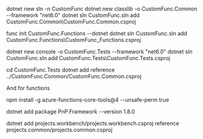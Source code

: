 dotnet new sln -n CustomFunc
dotnet new classlib -o CustomFunc.Common --framework "net6.0"
dotnet sln CustomFunc.sln add CustomFunc.Common\CustomFunc.Common.csproj

func init CustomFunc.Functions --dotnet
dotnet sln CustomFunc.sln add CustomFunc.Functions\CustomFunc_Functions.csproj

dotnet new console -o CustomFunc.Tests --framework "net6.0"
dotnet sln CustomFunc.sln add CustomFunc.Tests\CustomFunc.Tests.csproj

cd CustomFunc.Tests
dotnet add reference ../CustomFunc.Common/CustomFunc.Common.csproj

And for functions

npm install -g azure-functions-core-tools@4 --unsafe-perm true

dotnet add package PnP.Framework --version 1.8.0

dotnet add projects.workbench/projects.workbench.csproj reference projects.common/projects.common.csproj